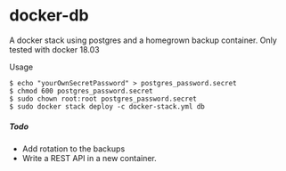 # docker-db

A docker stack using postgres and a homegrown backup container.
Only tested with docker 18.03

Usage
```console
$ echo "yourOwnSecretPassword" > postgres_password.secret
$ chmod 600 postgres_password.secret
$ sudo chown root:root postgres_password.secret
$ sudo docker stack deploy -c docker-stack.yml db
```

##### Todo
* Add rotation to the backups
* Write a REST API in a new container.
